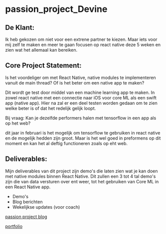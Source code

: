 # passion_project_Devine

## De Klant:
Ik heb gekozen om niet voor een extrene partner te kiezen. Maar iets voor mij zelf te maken en meer te gaan focusen op react native deze 5 weken en zien wat het allemaal kan bereiken.

## Core Project Statement:
Is het voordeliger om met React Native, native modules te implementeren vanuit de main thread? Of is het beter om een native app te maken?

Dit wordt ge test door middel van een machine learning app te maken. In zowel react native met een connectie naar iOS voor core ML als een swift app (native app). Hier na zal er een deel testen worden gedaan om te zien welke beter is of dat het redelijk gelijk loopt.

Bij vraag:
Kan je dezelfde performers halen met tensorflow in een app als op het web?

dit jaar in februari is het mogelijk om tensorflow te gebruiken in react native en de mogelijk hedden zijn groot. Maar is het wel goed in preformens op dit moment en kan het al deftig functioneren zoals op eht web.


## Deliverables:
Mijn deliverables van dit project zijn demo's die laten zien wat je kan doen met native modules binnen React Native. Dit zullen een 3 tot 4 tal demo's zijn die van data versturen over ent weer, tot het gebruiken van Core ML in een React Native app.

- Demo's
- Blog berichten
- Wekelijkse updates (voor coach)

[passion project blog](http://conorvanoystaeyen.be/passion_project/)

[portfolio](http://conorvanoystaeyen.be)